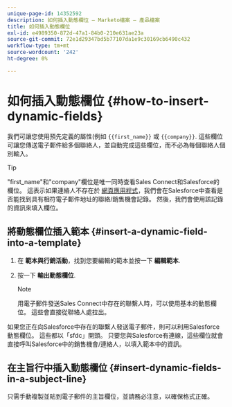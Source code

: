 ```yaml
---
unique-page-id: 14352592
description: 如何插入動態欄位 — Marketo檔案 — 產品檔案
title: 如何插入動態欄位
exl-id: e4989350-872d-47a1-84b0-210e631ae23a
source-git-commit: 72e1d29347bd5b77107da1e9c30169cb6490c432
workflow-type: tm+mt
source-wordcount: '242'
ht-degree: 0%

---
```


# 如何插入動態欄位 {#how-to-insert-dynamic-fields}

我們可讓您使用預先定義的屬性(例如 `{{first_name}}` 或 `{{company}}`. 這些欄位可讓您傳送電子郵件給多個聯絡人，並自動完成這些欄位，而不必為每個聯絡人個別輸入。

>[!TIP]
>
>&quot;first_name&quot;和&quot;company&quot;欄位是唯一同時查看Sales Connect和Salesforce的欄位。 這表示如果連絡人不存在於 [網頁應用程式](https://toutapp.com/login)，我們會在Salesforce中查看是否能找到具有相符電子郵件地址的聯絡/銷售機會記錄。 然後，我們會使用該記錄的資訊來填入欄位。

## 將動態欄位插入範本 {#insert-a-dynamic-field-into-a-template}

1. 在 **範本與行銷活動**，找到您要編輯的範本並按一下 **編輯範本**.

1. 按一下 **輸出動態欄位**.

   >[!NOTE]
   >
   >用電子郵件發送Sales Connect中存在的聯繫人時，可以使用基本的動態欄位。 這些會直接從聯絡人處拉出。

如果您正在向Salesforce中存在的聯繫人發送電子郵件，則可以利用Salesforce動態欄位。 這些都以「sfdc」開頭。 只要您與Salesforce有連線，這些欄位就會直接呼叫Salesforce中的銷售機會/連絡人，以填入範本中的資訊。

## 在主旨行中插入動態欄位 {#insert-dynamic-fields-in-a-subject-line}

只需手動複製並貼到電子郵件的主旨欄位，並請務必注意，以確保格式正確。
